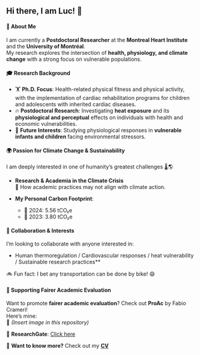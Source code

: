 ## Hi there, I am Luc! 👋

#### 🔬 About Me  
I am currently a **Postdoctoral Researcher** at the **Montreal Heart Institute** and the **University of Montréal**.  
My research explores the intersection of **health, physiology, and climate change** with a strong focus on vulnerable populations.  


#### 🎓 Research Background  
- 🏋️ **Ph.D. Focus**: Health-related physical fitness and physical activity, with the implementation of cardiac rehabilitation programs for children and adolescents with inherited cardiac diseases.  
- 🔥 **Postdoctoral Research**: Investigating **heat exposure** and its **physiological and perceptual** effects on individuals with health and economic vulnerabilities.  
- 🌱 **Future Interests**: Studying physiological responses in **vulnerable infants and children** facing environmental stressors.  


#### 🌍 Passion for Climate Change & Sustainability  
I am deeply interested in one of humanity’s greatest challenges 🌡️🌎  
- **Research & Academia in the Climate Crisis**  
   🔹 How academic practices may not align with climate action. 
    
- **My Personal Carbon Footprint**:  
   - 🌱 2024: 5.56 tCO₂e  
   - 🌱 2023: 3.80 tCO₂e  


#### 🤝 Collaboration & Interests  
I’m looking to collaborate with anyone interested in:  
- Human thermoregulation / Cardiovascular responses / heat vulnerability / Sustainable research practices**

🚲 Fun fact: I bet any transportation can be done by bike! 😄  
  
#### 📢 Supporting Fairer Academic Evaluation  
Want to promote **fairer academic evaluation**? Check out **ProAc** by Fabio Crameri!  
Here’s mine:  
📌 *(Insert image in this repository)*  


  
📖 **ResearchGate**: [Click here](https://www.researchgate.net/profile/Luc-Souilla)


📄 **Want to know more?** Check out my **[CV](https://github.com/Souilla-Luc/CV/blob/master/CV.pdf)**  

